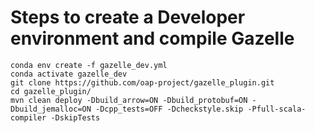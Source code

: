 # Steps to create a Developer environment and compile Gazelle

```
conda env create -f gazelle_dev.yml
conda activate gazelle_dev
git clone https://github.com/oap-project/gazelle_plugin.git
cd gazelle_plugin/
mvn clean deploy -Dbuild_arrow=ON -Dbuild_protobuf=ON -Dbuild_jemalloc=ON -Dcpp_tests=OFF -Dcheckstyle.skip -Pfull-scala-compiler -DskipTests
```
